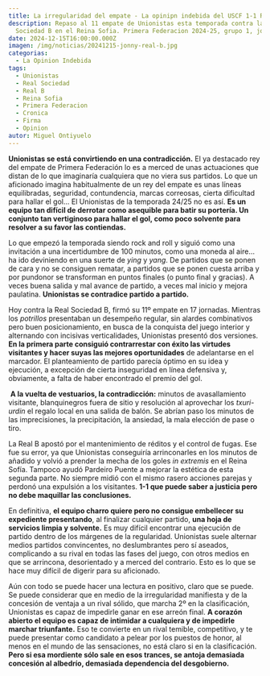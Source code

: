 ```yaml
---
title: La irregularidad del empate - La opinipn indebida del USCF 1-1 Real Sociedad B
description: Repaso al 11 empate de Unionistas esta temporada contra la Real
  Sociedad B en el Reina Sofia. Primera Federacion 2024-25, grupo 1, jornada 17
date: 2024-12-15T16:00:00.000Z
imagen: /img/noticias/20241215-jonny-real-b.jpg
categorias:
  - La Opinion Indebida
tags:
  - Unionistas
  - Real Sociedad
  - Real B
  - Reina Sofia
  - Primera Federacion
  - Cronica
  - Firma
  - Opinion
autor: Miguel Ontiyuelo
---
```

**Unionistas se está convirtiendo en una contradicción.** El ya destacado rey del empate de Primera Federación lo es a merced de unas actuaciones que distan de lo que imaginaría cualquiera que no viera sus partidos. Lo que un aficionado imagina habitualmente de un rey del empate es unas líneas equilibradas, seguridad, contundencia, marcas correosas, cierta dificultad para hallar el gol... El Unionistas de la temporada 24/25 no es así. **Es un equipo tan difícil de derrotar como asequible para batir su portería. Un conjunto tan vertiginoso para hallar el gol, como poco solvente para resolver a su favor las contiendas.**

Lo que empezó la temporada siendo rock and roll y siguió como una invitación a una incertidumbre de 100 minutos, como una moneda al aire… ha ido deviniendo en una suerte de *ying* y *yang*. De partidos que se ponen de cara y no se consiguen rematar, a partidos que se ponen cuesta arriba y por pundonor se transforman en puntos finales (o punto final y gracias). A veces buena salida y mal avance de partido, a veces mal inicio y mejora paulatina. **Unionistas se contradice partido a partido.**

Hoy contra la Real Sociedad B, firmó su 11º empate en 17 jornadas. Mientras los *potrillos* presentaban un desempeño regular, sin alardes combinativos pero buen posicionamiento, en busca de la conquista del juego interior y alternando con incisivas verticalidades, Unionistas presentó dos versiones. **En la primera parte consiguió contrarrestar con éxito las virtudes visitantes y hacer suyas las mejores oportunidades** de adelantarse en el marcador. El planteamiento de partido parecía óptimo en su idea y ejecución, a excepción de cierta inseguridad en línea defensiva y, obviamente, a falta de haber encontrado el premio del gol.

 **A la vuelta de vestuarios, la contradicción:** minutos de avasallamiento visitante, blanquinegros fuera de sitio y resolución al aprovechar los *txuri-urdin* el regalo local en una salida de balón. Se abrían paso los minutos de las imprecisiones, la precipitación, la ansiedad, la mala elección de pase o tiro.

La Real B apostó por el mantenimiento de réditos y el control de fugas. Ese fue su error, ya que Unionistas conseguiría arrinconarles en los minutos de añadido y volvió a prender la mecha de los goles *in extremis* en el Reina Sofía. Tampoco ayudó Pardeiro Puente a mejorar la estética de esta segunda parte. No siempre midió con el mismo rasero acciones parejas y perdonó una expulsión a los visitantes. **1-1 que puede saber a justicia pero no debe maquillar las conclusiones.**

En definitiva, **el equipo charro quiere pero no consigue embellecer su expediente presentando**, al finalizar cualquier partido, **una hoja de servicios limpia y solvente.** Es muy difícil encontrar una ejecución de partido dentro de los márgenes de la regularidad. Unionistas suele alternar medios partidos convincentes, no deslumbrantes pero sí aseados, complicando a su rival en todas las fases del juego, con otros medios en que se arrincona, desorientado y a merced del contrario. Esto es lo que se hace muy difícil de digerir para su aficionado.

Aún con todo se puede hacer una lectura en positivo, claro que se puede. Se puede considerar que en medio de la irregularidad manifiesta y de la concesión de ventaja a un rival sólido, que marcha 2º en la clasificación, Unionistas es capaz de impedirle ganar en ese arreón final. **A corazón abierto el equipo es capaz de intimidar a cualquiera y de impedirle marchar triunfante.** Eso te convierte en un rival temible, competitivo, y te puede presentar como candidato a pelear por los puestos de honor, al menos en el mundo de las sensaciones, no está claro si en la clasificación. **Pero si esa mordiente sólo sale en esos trances, se antoja demasiada concesión al albedrío, demasiada dependencia del desgobierno.**
